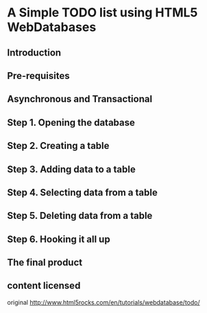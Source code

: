 # A Simple TODO list using HTML5 WebDatabases

## Introduction

## Pre-requisites

## Asynchronous and Transactional

## Step 1. Opening the database

## Step 2. Creating a table

## Step 3. Adding data to a table

## Step 4. Selecting data from a table

## Step 5. Deleting data from a table

## Step 6. Hooking it all up

## The final product

## content licensed
original http://www.html5rocks.com/en/tutorials/webdatabase/todo/


